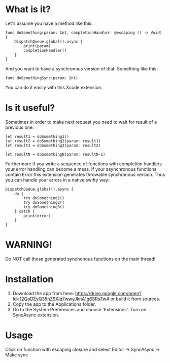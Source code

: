 # What is it?

Let's assume you have a method like this:
```
func doSomething(param: Int, completionHandler: @escaping () -> Void) {
    DispatchQueue.global().async {
        print(param)
        completionHandler()
    }
}
```
And you want to have a synchronous version of that. Something like this:
```
func doSomethingSync(param: Int)
```

You can do it easily with this Xcode extension. 

# Is it useful?

Sometimes in order to make next request you need to wait for result of a previous one:
```
let result1 = doSomething1()
let result2 = doSomething2(param: result1)
let result3 = doSomething3(param: result2)
...
let resultN = doSomethingN(param: resultN-1)
```

Furthermore if you write a sequence of functions with completion handlers your error handling can become a mess. If your asynchronous functions contain Error this extension generates throwable synchronous version. Thus you can handle your errors in a native swifty way:
```
DispatchQueue.global().async {
	do {
		try doSomething1()
		try doSomething2()
		try doSomething3()
	} catch {
		print(error)
	}
}
```

# WARNING!
Do NOT call those generated synchonous functions on the main thread!

# Installation

1. Download the app from here: https://drive.google.com/open?id=12QoDEyQ35nZ9XIq7wwyJknA1g6SRs7w4 or build it from sources.
2. Copy the app to the Applications folder.
3. Go to the System Preferences and choose 'Extensions'. Turn on SyncAsync extension.

# Usage
Click on function with escaping closure and select Editor -> SyncAsync -> Make sync